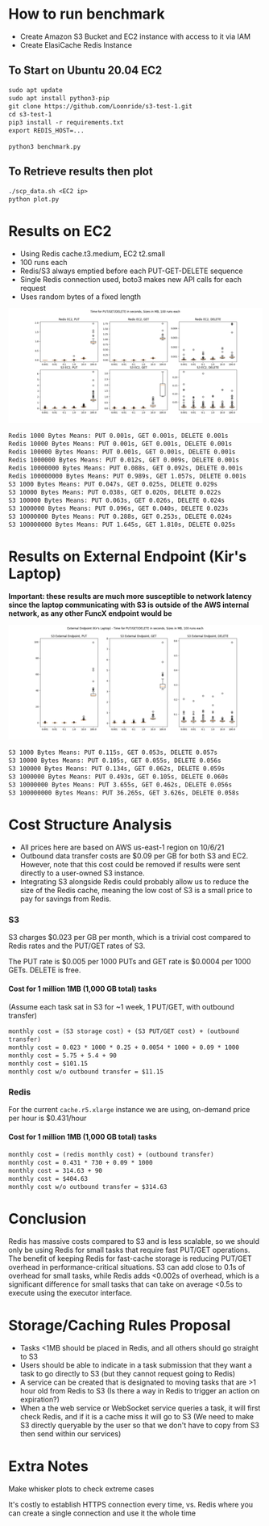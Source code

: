 # How to run benchmark

- Create Amazon S3 Bucket and EC2 instance with access to it via IAM
- Create ElasiCache Redis Instance

## To Start on Ubuntu 20.04 EC2

```
sudo apt update
sudo apt install python3-pip
git clone https://github.com/Loonride/s3-test-1.git
cd s3-test-1
pip3 install -r requirements.txt
export REDIS_HOST=...

python3 benchmark.py
```

## To Retrieve results then plot

```
./scp_data.sh <EC2 ip>
python plot.py
```

# Results on EC2

- Using Redis cache.t3.medium, EC2 t2.small
- 100 runs each
- Redis/S3 always emptied before each PUT-GET-DELETE sequence
- Single Redis connection used, boto3 makes new API calls for each request
- Uses random bytes of a fixed length

![alt text](https://raw.githubusercontent.com/Loonride/s3-test-1/main/figures/figure1.png)

```
Redis 1000 Bytes Means: PUT 0.001s, GET 0.001s, DELETE 0.001s
Redis 10000 Bytes Means: PUT 0.001s, GET 0.001s, DELETE 0.001s
Redis 100000 Bytes Means: PUT 0.001s, GET 0.001s, DELETE 0.001s
Redis 1000000 Bytes Means: PUT 0.012s, GET 0.009s, DELETE 0.001s
Redis 10000000 Bytes Means: PUT 0.088s, GET 0.092s, DELETE 0.001s
Redis 100000000 Bytes Means: PUT 0.989s, GET 1.057s, DELETE 0.001s
S3 1000 Bytes Means: PUT 0.047s, GET 0.025s, DELETE 0.029s
S3 10000 Bytes Means: PUT 0.038s, GET 0.020s, DELETE 0.022s
S3 100000 Bytes Means: PUT 0.063s, GET 0.026s, DELETE 0.024s
S3 1000000 Bytes Means: PUT 0.096s, GET 0.040s, DELETE 0.023s
S3 10000000 Bytes Means: PUT 0.288s, GET 0.253s, DELETE 0.024s
S3 100000000 Bytes Means: PUT 1.645s, GET 1.810s, DELETE 0.025s
```

# Results on External Endpoint (Kir's Laptop)

**Important: these results are much more susceptible to network latency since the laptop communicating with S3 is outside of the AWS internal network, as any other FuncX endpoint would be**

![alt text](https://raw.githubusercontent.com/Loonride/s3-test-1/main/figures/figure2.png)

```
S3 1000 Bytes Means: PUT 0.115s, GET 0.053s, DELETE 0.057s
S3 10000 Bytes Means: PUT 0.105s, GET 0.055s, DELETE 0.056s
S3 100000 Bytes Means: PUT 0.134s, GET 0.062s, DELETE 0.059s
S3 1000000 Bytes Means: PUT 0.493s, GET 0.105s, DELETE 0.060s
S3 10000000 Bytes Means: PUT 3.655s, GET 0.462s, DELETE 0.056s
S3 100000000 Bytes Means: PUT 36.265s, GET 3.626s, DELETE 0.058s
```

# Cost Structure Analysis

- All prices here are based on AWS us-east-1 region on 10/6/21
- Outbound data transfer costs are $0.09 per GB for both S3 and EC2. However, note that this cost could be removed if results were sent directly to a user-owned S3 instance.
- Integrating S3 alongside Redis could probably allow us to reduce the size of the Redis cache, meaning the low cost of S3 is a small price to pay for savings from Redis.

### S3

S3 charges $0.023 per GB per month, which is a trivial cost compared to Redis rates and the PUT/GET rates of S3.

The PUT rate is $0.005 per 1000 PUTs and GET rate is $0.0004 per 1000 GETs. DELETE is free.

#### Cost for 1 million 1MB (1,000 GB total) tasks

(Assume each task sat in S3 for ~1 week, 1 PUT/GET, with outbound transfer)

```
monthly cost = (S3 storage cost) + (S3 PUT/GET cost) + (outbound transfer)
monthly cost = 0.023 * 1000 * 0.25 + 0.0054 * 1000 + 0.09 * 1000
monthly cost = 5.75 + 5.4 + 90
monthly cost = $101.15
monthly cost w/o outbound transfer = $11.15
```

### Redis

For the current `cache.r5.xlarge` instance we are using, on-demand price per hour is $0.431/hour

#### Cost for 1 million 1MB (1,000 GB total) tasks

```
monthly cost = (redis monthly cost) + (outbound transfer)
monthly cost = 0.431 * 730 + 0.09 * 1000
monthly cost = 314.63 + 90
monthly cost = $404.63
monthly cost w/o outbound transfer = $314.63
```

# Conclusion

Redis has massive costs compared to S3 and is less scalable, so we should only be using Redis for small tasks that require fast PUT/GET operations. The benefit of keeping Redis for fast-cache storage is reducing PUT/GET overhead in performance-critical situations. S3 can add close to 0.1s of overhead for small tasks, while Redis adds <0.002s  of overhead, which is a significant difference for small tasks that can take on average <0.5s to execute using the executor interface.

# Storage/Caching Rules Proposal

- Tasks <1MB should be placed in Redis, and all others should go straight to S3
- Users should be able to indicate in a task submission that they want a task to go directly to S3 (but they cannot request going to Redis)
- A service can be created that is designated to moving tasks that are >1 hour old from Redis to S3 (Is there a way in Redis to trigger an action on expiration?)
- When a the web service or WebSocket service queries a task, it will first check Redis, and if it is a cache miss it will go to S3 (We need to make S3 directly queryable by the user so that we don't have to copy from S3 then send within our services)

# Extra Notes

Make whisker plots to check extreme cases

It's costly to establish HTTPS connection every time, vs. Redis where you can create a single connection and use it the whole time
